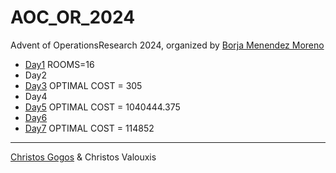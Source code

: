# AOC_OR_2024
Advent of OperationsResearch 2024, organized by [Borja Menendez Moreno](https://feasible.substack.com/)

* [Day1](./day1/README.md) ROOMS=16 
* Day2
* [Day3](./day3/README.md) OPTIMAL COST = 305 
* Day4
* [Day5](./day5/README.md) OPTIMAL COST = 1040444.375
* [Day6](./day6/README.md)
* [Day7](./day7/README.md) OPTIMAL COST = 114852

---
[Christos Gogos](https://www.linkedin.com/in/christos-gogos-07a75bb/) & Christos Valouxis